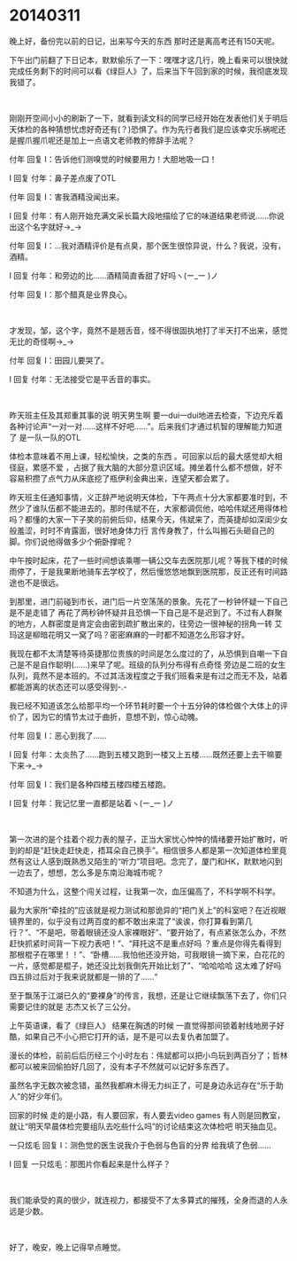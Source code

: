 # 20140311

晚上好，备份完以前的日记，出来写今天的东西 那时还是离高考还有150天呢。

下午出门前翻了下日记本，默默偷乐了一下：嘿嘿才这几行，晚上看来可以很快就完成任务剩下的时间可以看《绿巨人》了，后来当下午回到家的时候，我彻底发现我错了。

<br/>

刚刚开空间小小的刷新了一下，就看到读文科的同学已经开始在发表他们关于明后天体检的各种猜想忧虑好奇还有(？)恐惧了。作为先行者我们是应该幸灾乐祸呢还是握爪握爪呢还是加上一点语文老师教的修辞手法呢？

付年 回复 I：告诉他们测嗅觉的时候要用力！大胆地吸一口！

I 回复 付年：鼻子差点废了OTL

付年 回复 I：害我酒精没闻出来。

I 回复 付年：有人刚开始充满文采长篇大段地描绘了它的味道结果老师说……你说出这个名字就好→_→

付年 回复 I：…我对酒精评价是有点臭，那个医生很惊异说，什么？我说，没有，酒精。

I 回复 付年：和旁边的比……酒精简直香甜了好吗ヽ(ー_ー )ノ

付年 回复 I：那个醋真是业界良心。

<br/>

才发现，邹，这个字，竟然不是翘舌音，怪不得很固执地打了半天打不出来，感觉无比的奇怪啊→_→

付年 回复 I：田园儿要哭了。

I 回复 付年：无法接受它是平舌音的事实。

<br/>

昨天班主任及其郑重其事的说 明天男生啊 要一dui一dui地进去检查，下边充斥着各种讨论声“一对一对…...这样不好吧……”。后来我们才通过机智的理解能力知道了 是一队一队的OTL

体检本意味着不用上课，轻松愉快，之类的东西 。可回家以后的最大感觉却大相径庭，累感不爱 ，占据了我大脑的大部分意识区域。摊坐着什么都不想做，好不容易积攒了点气力从床底挖了瓶伊利金典出来，连望天都会累了。

昨天班主任通知事情，义正辞严地说明天体检，下午两点十分大家都要准时到，不然少了谁队伍都不能进去的。那时伟斌不在，大家都调侃他，哈哈伟斌还用得体检吗？都懂的大家一下子笑的前俯后仰，结果今天，伟斌来了，而英捷却如深闺少女般羞涩，时时不肯露面，很好地身体力行 言传身教了，什么叫搬石头砸自己的脚。你们说他得做多少个俯卧撑呢？

中午按时起床，花了一些时间想该乘哪一辆公交车去医院那儿呢？等我下楼的时候雨停了，于是我果断地骑车去学校了，然后慢悠悠地飘到医院那，反正还有时间路途也不是很远。

到那里，进门前碰到市长，进门后一片空荡荡的景象。先花了一秒钟怀疑一下自己是不是走错了 再花了两秒钟怀疑并且恐惧一下自己是不是迟到了。不过有人群聚的地方，人群密度是肯定会由密到疏扩散出来的，往旁边一很神秘的拐角一转 艾玛这是柳暗花明又一窝了吗？密密麻麻的一时都不知道怎么形容才好。

我现在都不太清楚等待英捷那位贵族的时间是怎么度过的了，从恐惧到自嘲一下自己是不是自作聪明(……)来早了呢。班级的队列分布得有点奇怪 旁边是二班的女生队列，竟然不是本班的。不过其活泼程度之于我们班看来是有过之而无不及，站着都能游离的状态还可以感受得到-.-

我已经不知道该怎么给那平均一个环节耗时要一个十五分钟的体检做个大体上的评价了，因为它的情节太过于曲折，意想不到，惊心动魄。

付年 回复 I：恶心到我了…...

I 回复 付年：太炎热了…...跑到五楼又跑到一楼又上五楼……既然还要上去干嘛要下来→_→

付年 回复 I：我们是各种四楼五楼四楼五楼跑。

I 回复 付年：我记忆里一直都是站着ヽ(ー_ー )ノ

<br/>

第一次进的是个挂着个视力表的屋子，正当大家忧心忡忡的情绪要开始扩散时，听到的却是“赶快走赶快走，捂耳朵自己换手”。相信很多人都是第一次知道体检里竟然有这让人感到既熟悉又陌生的“听力”项目吧。念完了，厦门和HK，默默地闪到一边去了，想想，怎么多是东南沿海城市呢？

不知道为什么，这整个闯关过程，让我第一次，血压偏高了，不科学啊不科学。

最为大家所“牵挂的”应该就是视力测试和那诡异的“把门关上”的科室吧？在近视眼镜界里的，似乎没有过两百度的都不敢出来混了“诶诶，你打算看到第几行？”、“不是吧，带着眼镜还没人家裸眼好”、“要开始了，有点紧张怎么办，不然赶快抓紧时间背一下视力表吧！”、“拜托这不是重点好吗 ？重点是你得先看得到那根棍子在哪里！！”、“卧槽…...我怕他还没开始，可我眼镜一摘下来，白花花的一片，感觉都是棍子，她还没比划我倒先开始比划了”、“哈哈哈哈 这太难了好吗 四五排过后对于我来说就都是一排的了……“

至于飘荡于江湖已久的“要裸身”的传言，我想，还是让它继续飘荡下去了，你们只需要记住的就是 志杰又长了三公分。

上午英语课，看了《绿巨人》 结果在胸透的时候 一直觉得那间锁着射线地房子好酷，如果自己不小心把它打开的话，是不是可以去复仇者加盟了。

漫长的体检，前前后后历经三个小时左右：伟斌都可以把小鸟玩到两百分了；哲林都可以被来回偷拍好几回了，没有本子不然就可以记好多东西了。

虽然名字无数次被念错，虽然我都麻木得无力纠正了，可是身边永远存在“乐于助人”的好少年们。

回家的时候 走的是小路，有人要回家，有人要去video games 有人则是回教室，就让“明天早晨体检完要组队去吃些什么吗”的讨论结束这次体检吧 明天抽血见。

一只炫毛 回复 I：测色觉的医生说我介于色弱与色盲的分界 给我填了色弱......

I 回复 一只炫毛：那图片你看起来是什么样子？

<br/>

我们能承受的真的很少，就连视力，都接受不了太多算式的摧残，全身而退的人永远是少数。

<br/>

好了，晚安，晚上记得早点睡觉。